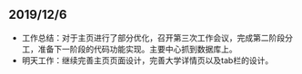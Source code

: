 ## 2019/12/6
* 工作总结：对于主页进行了部分优化，召开第三次工作会议，完成第二阶段分工，准备下一阶段的代码功能实现。主要中心抓到数据库上。
* 明天工作：继续完善主页页面设计，完善大学详情页以及tab栏的设计。